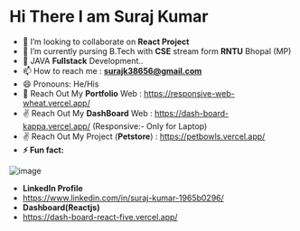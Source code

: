 # Hi There I am Suraj Kumar
- 👀 I’m looking to collaborate on **React Project**
- 🌱 I’m currently pursing B.Tech with **CSE** stream form **RNTU** Bhopal (MP)
- 💞️ JAVA **Fullstack** Development..
- 📫 How to reach me : **surajk38656@gmail.com**
- 😄 Pronouns: He/His
- 🥰 Reach Out My **Portfolio** Web : https://responsive-web-wheat.vercel.app/
- ✌️ Reach Out My **DashBoard** Web : https://dash-board-kappa.vercel.app/  (Responsive:- Only for Laptop)
- ✌️ Reach Out My Project (**Petstore**) : https://petbowls.vercel.app/
- **⚡ Fun fact:**
 
 ![image](https://github.com/user-attachments/assets/333a8602-c6b8-41a1-941a-d35b01ef271a)




- **LinkedIn Profile**
- https://www.linkedin.com/in/suraj-kumar-1965b0296/
- **Dashboard(Reactjs)**
- https://dash-board-react-five.vercel.app/
<!---
suraj-raj01/suraj-raj01 is a ✨ special ✨ repository because its `README.md` (this file) appears on your GitHub profile.
You can click the Preview link to take a look at your changes.
--->
